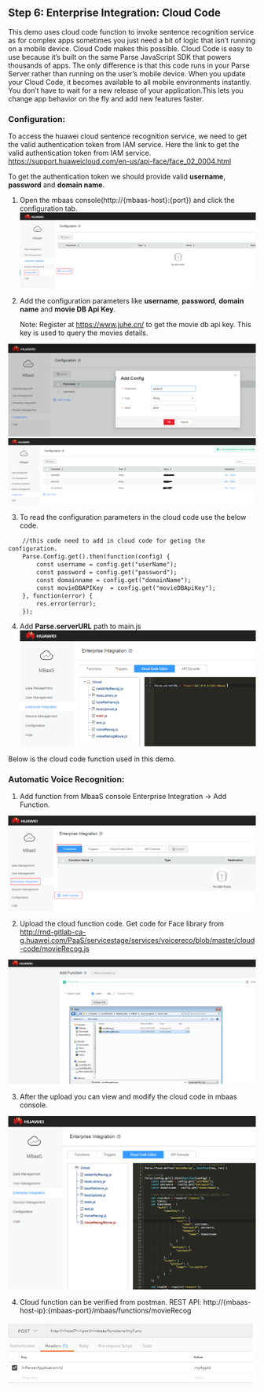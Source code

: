 ## Step 6: Enterprise  Integration: Cloud Code 

This demo uses cloud code function to invoke sentence recognition service as for complex apps sometimes you just need a bit of logic that isn’t running on a mobile device. 
Cloud Code makes this possible.
Cloud Code is easy to use because it’s built on the same Parse JavaScript SDK that powers thousands of apps.
The only difference is that this code runs in your Parse Server rather than running on the user’s mobile device.
When you update your Cloud Code, it becomes available to all mobile environments instantly.
You don’t have to wait for a new release of your application.This lets you change app behavior on the fly and add new features faster.

### Configuration:
To access the huawei cloud sentence recognition service, we need to get the valid authentication token from IAM service.
Here the link to get the valid authentication token from IAM service.
https://support.huaweicloud.com/en-us/api-face/face_02_0004.html

To get the authentication token we should provide valid **username**, **password** and **domain name**.    

1) Open the mbaas console(http://{mbaas-host}:{port}) and click the configuration tab.
 ![Alt text](./imgs/config1.png?raw=true "config")
2) Add the configuration parameters like **username**, **password**, **domain name** and **movie DB Api Key**.
    
   Note: Register at https://www.juhe.cn/ to get the movie db api key. This key is used to query the movies details.
   
 ![Alt text](./imgs/config2.png?raw=true "config")
 ![Alt text](./imgs/config3.png?raw=true "config")
 
3) To read the configuration parameters in the cloud code use the below code.
```
    //this code need to add in cloud code for geting the configuration.
    Parse.Config.get().then(function(config) {
        const username = config.get("userName");
        const password = config.get("password");
        const domainname = config.get("domainName");
        const movieDBAPIKey  = config.get("movieDBApiKey");
    }, function(error) {
        res.error(error);
    });

```
4) Add **Parse.serverURL** path to main.js
 ![Alt text](./imgs/main.png?raw=true "main")
 
Below is the cloud code function used in this demo.
 

### Automatic Voice Recognition:

1) Add function from MbaaS console Enterprise Integration -> Add Function.

![Alt text](./imgs/upload1.png?raw=true "upload")

2) Upload the cloud function code. Get code for Face library from http://rnd-gitlab-ca-g.huawei.com/PaaS/servicestage/services/voicereco/blob/master/cloud-code/movieRecog.js

![Alt text](./imgs/cloudCode1.png?raw=true "upload")

3) After the upload you can view and modify the cloud code in mbaas console.

![Alt text](./imgs/movierecog1.png?raw=true "upload")

4) Cloud function can be verified from postman. REST API: http://{mbaas-host-ip}:{mbaas-port}/mbaas/functions/movieRecog

![Alt text](./imgs/postmancall.png?raw=true "postmancall")


  
